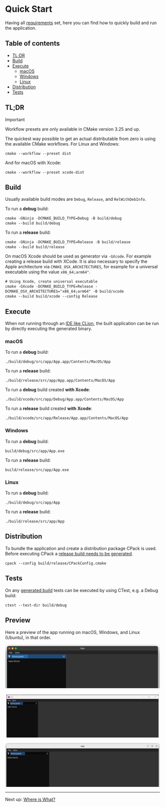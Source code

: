 # Quick Start

Having all [requirements](README.md#requirements) set, here you can find how to quickly build and run the application.

## Table of contents

- [TL;DR](#tldr)
- [Build](#build)
- [Execute](#execute)
  - [macOS](#macos)
  - [Windows](#windows)
  - [Linux](#linux)
- [Distribution](#distribution)
- [Tests](#tests)

## TL;DR

> [!IMPORTANT]
> Workflow presets are only available in CMake version 3.25 and up.

The quickest way possible to get an actual distributable from zero is using the available CMake workflows. For Linux and
Windows:

```shell
cmake --workflow --preset dist
```

And for macOS with Xcode:

```shell
cmake --workflow --preset xcode-dist
```

## Build

Usually available build modes are `Debug`, `Release`, and `RelWithDebInfo`.

To run a **debug** build:

```shell
cmake -GNinja -DCMAKE_BUILD_TYPE=Debug -B build/debug
cmake --build build/debug
```

To run a **release** build:

```shell
cmake -GNinja -DCMAKE_BUILD_TYPE=Release -B build/release
cmake --build build/release
```

On macOS Xcode should be used as generator via `-GXcode`. For example creating a release build with XCode. It is also
necessary to specify the Apple architecture via `CMAKE_OSX_ARCHITECTURES`, for example for a universal executable using
the value `x86_64;arm64"`.

```shell
# Using Xcode, create universal executable
cmake -GXcode -DCMAKE_BUILD_TYPE=Release -DCMAKE_OSX_ARCHITECTURES="x86_64;arm64" -B build/xcode
cmake --build build/xcode --config Release
```

## Execute

When not running through an [IDE like CLion](https://www.jetbrains.com/clion), the built application can be run by
directly executing the generated binary.

### macOS

To run a **debug** build:

```shell
./build/debug/src/app/App.app/Contents/MacOS/App
```

To run a **release** build:

```shell
./build/release/src/app/App.app/Contents/MacOS/App
```

To run a **debug** build created **with Xcode**:

```shell
./build/xcode/src/app/Debug/App.app/Contents/MacOS/App
```

To run a **release** build created **with Xcode**:

```shell
./build/xcode/src/app/Release/App.app/Contents/MacOS/App
```

### Windows

To run a **debug** build:

```shell
build/debug/src/app/App.exe
```

To run a **release** build:

```shell
build/release/src/app/App.exe
```

### Linux

To run a **debug** build:

```shell
./build/debug/src/app/App
```

To run a **release** build:

```shell
./build/release/src/app/App
```

## Distribution

To bundle the application and create a distribution package CPack is used. Before executing CPack
a [release build needs to be generated](#build).

```shell
cpack --config build/release/CPackConfig.cmake
```

## Tests

On any [generated build](#build) tests can be executed by using CTest, e.g. a Debug build:

```shell
ctest --test-dir build/debug
```

## Preview

Here a preview of the app running on macOS, Windows, and Linux (Ubuntu), in that order.

![A screenshot of the app running on macOS](assets/app_macos.png)

![A screenshot of the app running on Windows](assets/app_windows.png)

![A screenshot of the app running on Ubuntu](assets/app_ubuntu.png)

***

Next up: [Where is What?](WhereIsWhat.md)
